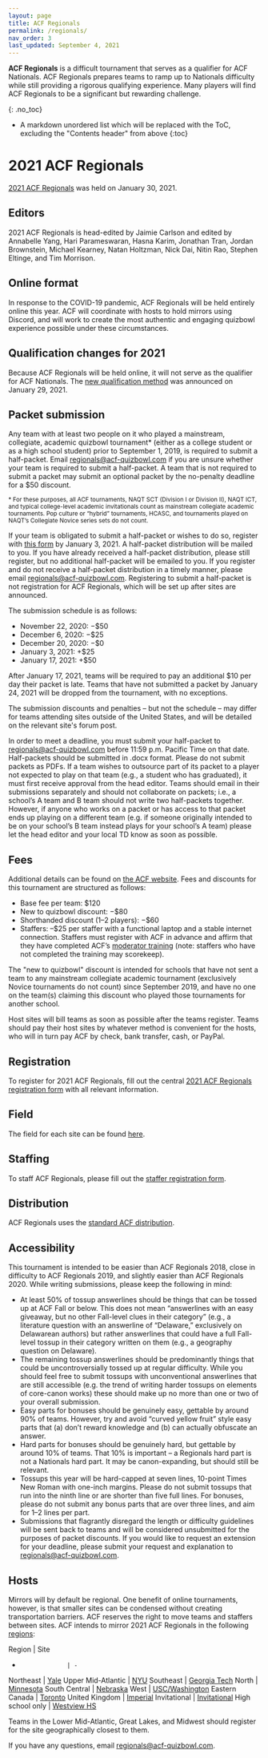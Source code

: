 ```yaml
---
layout: page
title: ACF Regionals
permalink: /regionals/
nav_order: 3
last_updated: September 4, 2021
---
```


**ACF Regionals** is a difficult tournament that serves as a qualifier for ACF Nationals. ACF Regionals prepares teams to ramp up to Nationals difficulty while still providing a rigorous qualifying experience. Many players will find ACF Regionals to be a significant but rewarding challenge.

{: .no_toc}
* A markdown unordered list which will be replaced with the ToC, excluding the "Contents header" from above
{:toc}

# 2021 ACF Regionals
[2021 ACF Regionals](https://hsquizbowl.org/forums/viewtopic.php?f=8&t=24586) was held on January 30, 2021.

## Editors
2021 ACF Regionals is head-edited by Jaimie Carlson and edited by Annabelle Yang, Hari Parameswaran, Hasna Karim, Jonathan Tran, Jordan Brownstein, Michael Kearney, Natan Holtzman, Nick Dai, Nitin Rao, Stephen Eltinge, and Tim Morrison.

## Online format
In response to the COVID-19 pandemic, ACF Regionals will be held entirely online this year. ACF will coordinate with hosts to hold mirrors using Discord, and will work to create the most authentic and engaging quizbowl experience possible under these circumstances.

## Qualification changes for 2021
Because ACF Regionals will be held online, it will not serve as the qualifier for ACF Nationals. The [new qualification method](https://hsquizbowl.org/forums/viewtopic.php?f=8&t=24836) was announced on January 29, 2021.

## Packet submission
Any team with at least two people on it who played a mainstream, collegiate, academic quizbowl tournament\* (either as a college student or as a high school student) prior to September 1, 2019, is required to submit a half-packet. Email [regionals@acf-quizbowl.com](mailto:regionals@acf-quizbowl.com) if you are unsure whether your team is required to submit a half-packet. A team that is not required to submit a packet may submit an optional packet by the no-penalty deadline for a $50 discount.

<small>\* For these purposes, all ACF tournaments, NAQT SCT (Division I or Division II), NAQT ICT, and typical college-level academic invitationals count as mainstream collegiate academic tournaments. Pop culture or “hybrid” tournaments, HCASC, and tournaments played on NAQT’s Collegiate Novice series sets do not count.</small>

If your team is obligated to submit a half-packet or wishes to do so, register with [this form](https://forms.gle/dzjKcWTSJNa6ExBU7) by January 3, 2021. A half-packet distribution will be mailed to you. If you have already received a half-packet distribution, please still register, but no additional half-packet will be emailed to you. If you register and do not receive a half-packet distribution in a timely manner, please email [regionals@acf-quizbowl.com](mailto:regionals@acf-quizbowl.com). Registering to submit a half-packet is not registration for ACF Regionals, which will be set up after sites are announced. 

The submission schedule is as follows:
* November 22, 2020: −$50
* December 6, 2020: −$25
* December 20, 2020: −$0
* January 3, 2021: +$25
* January 17, 2021: +$50

After January 17, 2021, teams will be required to pay an additional $10 per day their packet is late. Teams that have not submitted a packet by January 24, 2021 will be dropped from the tournament, with no exceptions.

The submission discounts and penalties – but not the schedule – may differ for teams attending sites outside of the United States, and will be detailed on the relevant site's forum post.

In order to meet a deadline, you must submit your half-packet to [regionals@acf-quizbowl.com](regionals@acf-quizbowl.com) before 11:59 p.m. Pacific Time on that date. Half-packets should be submitted in .docx format. Please do not submit packets as PDFs. If a team wishes to outsource part of its packet to a player not expected to play on that team (e.g., a student who has graduated), it must first receive approval from the head editor. Teams should email in their submissions separately and should not collaborate on packets; i.e., a school’s A team and B team should not write two half-packets together. However, if anyone who works on a packet or has access to that packet ends up playing on a different team (e.g. if someone originally intended to be on your school’s B team instead plays for your school’s A team) please let the head editor and your local TD know as soon as possible.

## Fees
Additional details can be found on [the ACF website](/hosting-guidelines#details-about-finances). Fees and discounts for this tournament are structured as follows:

- Base fee per team: $120
- New to quizbowl discount: −$80
- Shorthanded discount (1–2 players): −$60
- Staffers: –$25 per staffer with a functional laptop and a stable internet connection. Staffers must register with ACF in advance and affirm that they have completed ACF’s [moderator training](https://hsquizbowl.org/forums/viewtopic.php?f=9&t=24545) (note: staffers who have not completed the training may scorekeep).

The "new to quizbowl" discount is intended for schools that have not sent a team to any mainstream collegiate academic tournament (exclusively Novice tournaments do not count) since September 2019, and have no one on the team(s) claiming this discount who played those tournaments for another school.

Host sites will bill teams as soon as possible after the teams register. Teams should pay their host sites by whatever method is convenient for the hosts, who will in turn pay ACF by check, bank transfer, cash, or PayPal.

## Registration
To register for 2021 ACF Regionals, fill out the central [2021 ACF Regionals registration form](https://forms.gle/Fip9Ru3wPMF56DCU8) with all relevant information. 

## Field
The field for each site can be found [here](https://docs.google.com/spreadsheets/d/1ZtpLDgZCnaCKaKyhUQ74a1sTIG_hO6nGGrLr_QBE1O8/edit#gid=583264051).

## Staffing
To staff ACF Regionals, please fill out the [staffer registration form](https://docs.google.com/forms/d/e/1FAIpQLSc0dBPR3TekDmkLdbNuYb7EYo5K0Bfb3Z5r022dQxVJ48Kebg/viewform).

## Distribution
ACF Regionals uses the [standard ACF distribution](/distribution).

## Accessibility
This tournament is intended to be easier than ACF Regionals 2018, close in difficulty to ACF Regionals 2019, and slightly easier than ACF Regionals 2020. While writing submissions, please keep the following in mind:
* At least 50% of tossup answerlines should be things that can be tossed up at ACF Fall or below. This does not mean “answerlines with an easy giveaway, but no other Fall-level clues in their category” (e.g., a literature question with an answerline of “Delaware,” exclusively on Delawarean authors) but rather answerlines that could have a full Fall-level tossup in their category written on them (e.g., a geography question on Delaware). 
* The remaining tossup answerlines should be predominantly things that could be uncontroversially tossed up at regular difficulty. While you should feel free to submit tossups with unconventional answerlines that are still accessible (e.g. the trend of writing harder tossups on elements of core-canon works) these should make up no more than one or two of your overall submission.
* Easy parts for bonuses should be genuinely easy, gettable by around 90% of teams. However, try and avoid “curved yellow fruit” style easy parts that (a) don’t reward knowledge and (b) can actually obfuscate an answer.
* Hard parts for bonuses should be genuinely hard, but gettable by around 10% of teams. That 10% is important – a Regionals hard part is not a Nationals hard part. It may be canon-expanding, but should still be relevant. 
* Tossups this year will be hard-capped at seven lines, 10-point Times New Roman with one-inch margins. Please do not submit tossups that run into the ninth line or are shorter than five full lines. For bonuses, please do not submit any bonus parts that are over three lines, and aim for 1–2 lines per part.
* Submissions that flagrantly disregard the length or difficulty guidelines will be sent back to teams and will be considered unsubmitted for the purposes of packet discounts. If you would like to request an extension for your deadline, please submit your request and explanation to [regionals@acf-quizbowl.com](mailto:regionals@acf-quizbowl.com).

## Hosts
<!-- If you have any questions about hosting or about the form, contact ACF’s Site Coordinator at [hosting@acf-quizbowl.com](mailto:hosting@acf-quizbowl.com). Hosts must abide by ACF’s [Hosting Guidelines](/hosting-guidelines) and the updated [guidelines for hosting online tournaments](https://docs.google.com/document/u/4/d/1JLzgDS3PICaPeBKG4CwixlRgtfT2lIq72y9tx-7hvJ4/edit). -->

Mirrors will by default be regional. One benefit of online tournaments, however, is that smaller sites can be condensed without creating transportation barriers. ACF reserves the right to move teams and staffers between sites. ACF intends to mirror 2021 ACF Regionals in the following [regions](/hosting-guidelines#regions-according-to-acf):

Region             | Site
-                  | -
Northeast          | [Yale](https://hsquizbowl.org/forums/viewtopic.php?p=382182#p382182)
Upper Mid-Atlantic | [NYU](https://hsquizbowl.org/forums/viewtopic.php?p=382418#p382418)
Southeast          | [Georgia Tech](https://hsquizbowl.org/forums/viewtopic.php?p=382175#p382175)
North              | [Minnesota](https://hsquizbowl.org/forums/viewtopic.php?f=8&t=24742)
South Central      | [Nebraska](https://hsquizbowl.org/forums/viewtopic.php?p=382218#p382218)
West               | [USC/Washington](https://hsquizbowl.org/forums/viewtopic.php?f=8&t=24798)
Eastern Canada     | [Toronto](https://hsquizbowl.org/forums/viewtopic.php?f=8&t=24812)
United Kingdom     | [Imperial](https://hsquizbowl.org/forums/viewtopic.php?f=8&t=24791)
Invitational       | [Invitational](https://hsquizbowl.org/forums/viewtopic.php?f=8&t=24756)
High school only   | [Westview HS](https://hsquizbowl.org/forums/viewtopic.php?p=382191#p382191)

Teams in the Lower Mid-Atlantic, Great Lakes, and Midwest should register for the site geographically closest to them.

If you have any questions, email [regionals@acf-quizbowl.com](mailto:regionals@acf-quizbowl.com).
